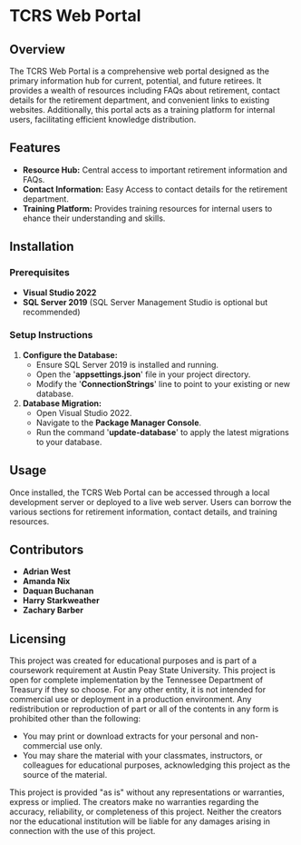 # TCRS Web Portal

## Overview

The TCRS Web Portal is a comprehensive web portal designed as the primary information hub for current, potential, and future retirees. It provides a wealth of resources including FAQs about retirement, contact details for the retirement department, and convenient links to existing websites. Additionally, this portal acts as a training platform for internal users, facilitating efficient knowledge distribution.


## Features

* **Resource Hub:** Central access to important retirement information and FAQs.
* **Contact Information:** Easy Access to contact details for the retirement department.
* **Training Platform:** Provides training resources for internal users to ehance their understanding and skills.


## Installation

### Prerequisites

* **Visual Studio 2022**
* **SQL Server 2019** (SQL Server Management Studio is optional but recommended)

### Setup Instructions

1. **Configure the Database:**
    * Ensure SQL Server 2019 is installed and running.
    * Open the '**appsettings.json**' file in your project directory.
    * Modify the '**ConnectionStrings**' line to point to your existing or new database.
2. **Database Migration:**
    * Open Visual Studio 2022.
    * Navigate to the **Package Manager Console**.
    * Run the command '**update-database**' to apply the latest migrations to your database.


## Usage

Once installed, the TCRS Web Portal can be accessed through a local development server or deployed to a live web server. Users can borrow the various sections for retirement information, contact details, and training resources.


## Contributors

* **Adrian West**
* **Amanda Nix**
* **Daquan Buchanan**
* **Harry Starkweather**
* **Zachary Barber**


## Licensing
This project was created for educational purposes and is part of a coursework requirement at Austin Peay State University. This project is open for complete implementation by the Tennessee Department of Treasury if they so choose. For any other entity, it is not intended for commercial use or deployment in a production environment. Any redistribution or reproduction of part or all of the contents in any form is prohibited other than the following:

- You may print or download extracts for your personal and non-commercial use only.
- You may share the material with your classmates, instructors, or colleagues for educational purposes, acknowledging this project as the source of the material.

This project is provided "as is" without any representations or warranties, express or implied. The creators make no warranties regarding the accuracy, reliability, or completeness of this project. Neither the creators nor the educational institution will be liable for any damages arising in connection with the use of this project.
